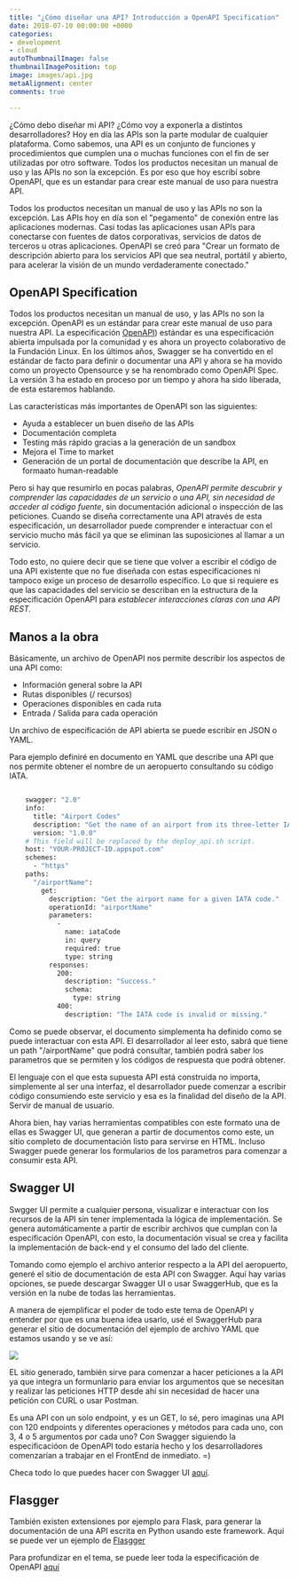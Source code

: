 ```yaml
---
title: "¿Cómo diseñar una API? Introducción a OpenAPI Specification"
date: 2018-07-10 00:00:00 +0000
categories:
- development
- cloud
autoThumbnailImage: false
thumbnailImagePosition: top
image: images/api.jpg
metaAlignment: center
comments: true

---
```

¿Cómo debo diseñar mi API? ¿Cómo voy a exponerla a distintos desarrolladores? Hoy en día las APIs son la parte modular de cualquier plataforma. Como sabemos, una API es un conjunto de funciones y procedimientos que cumplen una o muchas funciones con el fin de ser utilizadas por otro software. Todos los productos necesitan un manual de uso  y las APIs no son la excepción. Es por eso que hoy escribí sobre OpenAPI, que es un estandar para crear este manual de uso para nuestra API.

<!--more-->

Todos los productos necesitan un manual de uso  y las APIs no son la excepción. Las APIs hoy en día son el "pegamento" de conexión entre las aplicaciones modernas. Casi todas las aplicaciones usan APIs para conectarse con fuentes de datos corporativas, servicios de datos de terceros u otras aplicaciones. OpenAPI se creó para "Crear un formato de descripción abierto para los servicios API que sea neutral, portátil y abierto, para acelerar la visión de un mundo verdaderamente conectado."

## OpenAPI Specification

Todos los productos necesitan un manual de uso, y las APIs no son la excepción. OpenAPI es un estándar para crear este manual de uso para nuestra API. La especificación [OpenAPI](https://github.com/OAI/OpenAPI-Specification)) estándar es una especificación abierta impulsada por la comunidad y es ahora un proyecto colaborativo de la Fundación Linux. En los últimos años, Swagger se ha convertido en el estándar de facto para definir o documentar una API y ahora se ha movido como un proyecto Opensource y se ha renombrado como OpenAPI Spec. La versión 3 ha estado en proceso por un tiempo y ahora ha sido liberada, de esta estaremos hablando.

Las características más importantes de OpenAPI son las siguientes:

* Ayuda a establecer un buen diseño de las APIs
* Documentación completa
* Testing más rápido gracias a la generación de un sandbox
* Mejora el Time to market
* Generación de un portal de documentación que describe la API, en formaato human-readable

Pero si hay que resumirlo en pocas palabras, _OpenAPI permite descubrir y comprender las capacidades de un servicio o una API, sin necesidad de acceder al código fuente_, sin documentación adicional o inspección de las peticiones. Cuando se diseña correctamente una API através de esta especificación, un desarrollador puede comprender e interactuar con el servicio mucho más fácil ya que se eliminan las suposiciones al llamar a un servicio.

Todo esto, no quiere decir que se tiene que volver a escribir el código de una API existente que no fue diseñada con estas especifícaciones ni tampoco exige un proceso de desarrollo específico. Lo que si requiere es que las capacidades del servicio se describan en la estructura de la especificación OpenAPI para _establecer interacciones claras con una API REST._

## Manos a la obra

Básicamente, un archivo de OpenAPI nos permite describir los aspectos de una API como:

* Información general sobre la API
* Rutas disponibles (/ recursos)
* Operaciones disponibles en cada ruta
* Entrada / Salida para cada operación

Un archivo de especificación de API abierta se puede escribir en JSON o YAML.

Para ejemplo definiré en documento en YAML que describe una API que nos permite obtener el nombre de un aeropuerto consultando su código IATA.

```bash

    swagger: "2.0"
    info:
      title: "Airport Codes"
      description: "Get the name of an airport from its three-letter IATA code."
      version: "1.0.0"
    # This field will be replaced by the deploy_api.sh script.
    host: "YOUR-PROJECT-ID.appspot.com"
    schemes:
      - "https"
    paths:
      "/airportName":
        get:
          description: "Get the airport name for a given IATA code."
          operationId: "airportName"
          parameters:
            -
              name: iataCode
              in: query
              required: true
              type: string
          responses:
            200:
              description: "Success."
              schema:
                type: string
            400:
              description: "The IATA code is invalid or missing."
```

Como se puede observar, el documento simplementa ha definido como se puede interactuar con esta API. El desarrollador al leer esto, sabrá que tiene un path "/airportName" que podrá consultar, también podrá saber los parametros que se permiten y los códigos de respuesta que podrá obtener.

El lenguaje con el que esta supuesta API está construida no importa, simplemente al ser una interfaz, el desarrollador puede comenzar a escribir código consumiendo este servicio y esa es la finalidad del diseño de la API. Servir de manual de usuario.

Ahora bien, hay varias herramientas compatibles con este formato una de ellas es Swagger UI, que generan a partir de documentos como este, un sitio completo de documentación listo para servirse en HTML. Incluso Swagger puede generar los formularios de los parametros para comenzar a consumir esta API.

## Swagger UI

Swgger UI permite a cualquier persona, visualizar e interactuar con los recursos de la API sin tener implementada la lógica de implementación. Se genera automáticamente a partir de escribir archivos que cumplan con la especificación OpenAPI, con esto, la documentación visual se crea y  facilita la implementación de back-end y el consumo del lado del cliente.

Tomando como ejemplo el archivo anterior respecto a la API del aeropuerto, generé el sitio de documentación de esta API con Swagger. Aquí hay varias opciones, se puede descargar Swagger UI o usar SwaggerHub, que es la versión en la nube de todas las herramientas.

A manera de ejemplificar el poder de todo este tema de OpenAPI y entender por que es una buena idea usarlo, usé el SwaggerHub para generar el sitio de documentación del ejemplo de archivo YAML que estamos usando y se ve así:

![](/uploads/Screenshot-20180711115151-1032x783.png)

EL sitio generado, también sirve para comenzar a hacer peticiones a la API ya que integra un formunlario para enviar los argumentos que se necesitan y realizar las peticiones HTTP desde ahí sin necesidad de hacer una petición con CURL o usar Postman.

Es una API con un solo endpoint, y es un GET, lo sé, pero imaginas una API con 120 endpoints y diferentes operaciones y métodos para cada uno, con 3, 4 o 5 argumentos por cada uno? Con Swagger siguiendo la especificacióon de OpenAPI todo estaría hecho y los desarrolladores comenzarían a trabajar en el FrontEnd de inmediato.  =)

Checa todo lo que puedes hacer con  Swagger UI [aquí](https://swagger.io/tools/swagger-ui/).

## Flasgger

También existen extensiones por ejemplo para Flask, para generar la documentación de una API escrita en Python usando este framework. Aquí se puede ver un ejemplo de [Flasgger](https://github.com/rochacbruno/flasgger)

Para profundizar en el tema, se puede leer toda la especificación de OpenAPI [aquí](https://github.com/OAI/OpenAPI-Specification/blob/master/versions/3.0.1.md#oasDocument/)